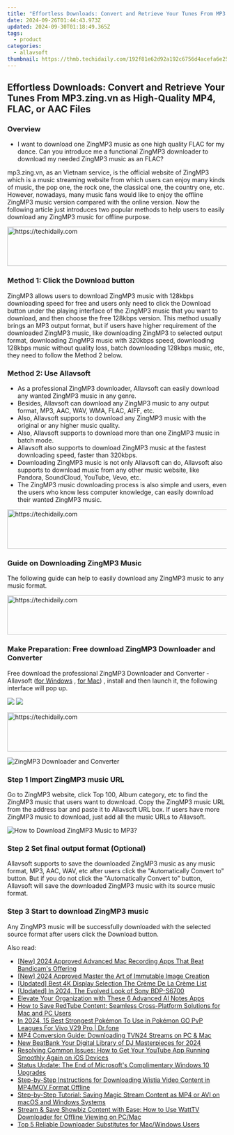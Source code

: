 ```yaml
---
title: "Effortless Downloads: Convert and Retrieve Your Tunes From MP3.zing.vn as High-Quality MP4, FLAC, or AAC Files"
date: 2024-09-26T01:44:43.973Z
updated: 2024-09-30T01:18:49.365Z
tags:
  - product
categories:
  - allavsoft
thumbnail: https://thmb.techidaily.com/192f81e62d92a192c6756d4acefa6e25619bd0109c72bd43d2bf00cf25a87ef6.png
---
```


## Effortless Downloads: Convert and Retrieve Your Tunes From MP3.zing.vn as High-Quality MP4, FLAC, or AAC Files

### Overview

* I want to download one ZingMP3 music as one high quality FLAC for my dance. Can you introduce me a functional ZingMP3 downloader to download my needed ZingMP3 music as an FLAC?

mp3.zing.vn, as an Vietnam service, is the official website of ZingMP3 which is a music streaming website from which users can enjoy many kinds of music, the pop one, the rock one, the classical one, the country one, etc. However, nowadays, many music fans would like to enjoy the offline ZingMP3 music version compared with the online version. Now the following article just introduces two popular methods to help users to easily download any ZingMP3 music for offline purpose.

<!-- affiliate ads begin -->
<a href="https://appsumo.8odi.net/c/5597632/2037346/7443" target="_top" id="2037346">
  <img src="//a.impactradius-go.com/display-ad/7443-2037346" border="0" alt="https://techidaily.com" width="728" height="90"/>
</a>
<img height="0" width="0" src="https://appsumo.8odi.net/i/5597632/2037346/7443" style="position:absolute;visibility:hidden;" border="0" />
<!-- affiliate ads end -->

### Method 1: Click the Download button

ZingMP3 allows users to download ZingMP3 music with 128kbps downloading speed for free and users only need to click the Download button under the playing interface of the ZingMP3 music that you want to download, and then choose the free 128kbps version. This method usually brings an MP3 output format, but if users have higher requirement of the downloaded ZingMP3 music, like downloading ZingMP3 to selected output format, downloading ZingMP3 music with 320kbps speed, downloading 128kbps music without quality loss, batch downloading 128kbps music, etc, they need to follow the Method 2 below.

### Method 2: Use Allavsoft

* As a professional ZingMP3 downloader, Allavsoft can easily download any wanted ZingMP3 music in any genre.
* Besides, Allavsoft can download any ZingMP3 music to any output format, MP3, AAC, WAV, WMA, FLAC, AIFF, etc.
* Also, Allavsoft supports to download any ZingMP3 music with the original or any higher music quality.
* Also, Allavsoft supports to download more than one ZingMP3 music in batch mode.
* Allavsoft also supports to download ZingMP3 music at the fastest downloading speed, faster than 320kbps.
* Downloading ZingMP3 music is not only Allavsoft can do, Allavsoft also supports to download music from any other music website, like Pandora, SoundCloud, YouTube, Vevo, etc.
* The ZingMP3 music downloading process is also simple and users, even the users who know less computer knowledge, can easily download their wanted ZingMP3 music.

<!-- affiliate ads begin -->
<a href="https://appsumo.8odi.net/c/5597632/2044582/7443" target="_top" id="2044582">
  <img src="//a.impactradius-go.com/display-ad/7443-2044582" border="0" alt="https://techidaily.com" width="728" height="90"/>
</a>
<img height="0" width="0" src="https://appsumo.8odi.net/i/5597632/2044582/7443" style="position:absolute;visibility:hidden;" border="0" />
<!-- affiliate ads end -->

### Guide on Downloading ZingMP3 Music

The following guide can help to easily download any ZingMP3 music to any music format.

<!-- affiliate ads begin -->
<a href="https://ephamedtechinc.pxf.io/c/5597632/2136615/26400" target="_top" id="2136615">
  <img src="//a.impactradius-go.com/display-ad/26400-2136615" border="0" alt="https://techidaily.com" width="728" height="90"/>
</a>
<img height="0" width="0" src="https://ephamedtechinc.pxf.io/i/5597632/2136615/26400" style="position:absolute;visibility:hidden;" border="0" />
<!-- affiliate ads end -->

### Make Preparation: Free download ZingMP3 Downloader and Converter

Free download the professional ZingMP3 Downloader and Converter - Allavsoft ([for Windows](https://tools.techidaily.com/allavsoft/products/) , [for Mac](https://tools.techidaily.com/allavsoft/products/)) , install and then launch it, the following interface will pop up.

[![](https://www.allavsoft.com/how-to/../images/how-to/free-download-win.jpg)](https://tools.techidaily.com/allavsoft/products/) [![](https://www.allavsoft.com/how-to/../images/how-to/free-download-mac.jpg)](https://tools.techidaily.com/allavsoft/products/)

<!-- affiliate ads begin -->
<a href="https://appsumo.8odi.net/c/5597632/2123737/7443" target="_top" id="2123737">
  <img src="//a.impactradius-go.com/display-ad/7443-2123737" border="0" alt="https://techidaily.com" width="728" height="90"/>
</a>
<img height="0" width="0" src="https://appsumo.8odi.net/i/5597632/2123737/7443" style="position:absolute;visibility:hidden;" border="0" />
<!-- affiliate ads end -->

![ZingMP3 Downloader and Converter](https://www.allavsoft.com/how-to/../images/allavsoft/screen-shot-600.jpg)

### Step 1 Import ZingMP3 music URL

Go to ZingMP3 website, click Top 100, Album category, etc to find the ZingMP3 music that users want to download. Copy the ZingMP3 music URL from the address bar and paste it to Allavsoft URL box. If users have more ZingMP3 music to download, just add all the music URLs to Allavsoft.

![How to Download ZingMP3 Music to MP3?](https://www.allavsoft.com/how-to/../images/how-to/download-rtmp-video/download-rtmp-video.jpg)

### Step 2 Set final output format (Optional)

Allavsoft supports to save the downloaded ZingMP3 music as any music format, MP3, AAC, WAV, etc after users click the "Automatically Convert to" button. But if you do not click the "Automatically Convert to" button, Allavsoft will save the downloaded ZingMP3 music with its source music format.

### Step 3 Start to download ZingMP3 music

Any ZingMP3 music will be successfully downloaded with the selected source format after users click the Download button.

<ins class="adsbygoogle"
     style="display:block"
     data-ad-format="autorelaxed"
     data-ad-client="ca-pub-7571918770474297"
     data-ad-slot="1223367746"></ins>

<ins class="adsbygoogle"
     style="display:block"
     data-ad-client="ca-pub-7571918770474297"
     data-ad-slot="8358498916"
     data-ad-format="auto"
     data-full-width-responsive="true"></ins>

<span class="atpl-alsoreadstyle">Also read:</span>
<div><ul>
<li><a href="https://desktop-recording.techidaily.com/new-2024-approved-advanced-mac-recording-apps-that-beat-bandicams-offering/"><u>[New] 2024 Approved Advanced Mac Recording Apps That Beat Bandicam's Offering</u></a></li>
<li><a href="https://youtube-tips.techidaily.com/024-approved-master-the-art-of-immutable-image-creation/"><u>[New] 2024 Approved Master the Art of Immutable Image Creation</u></a></li>
<li><a href="https://extra-tips.techidaily.com/updated-best-4k-display-selection-the-creme-de-la-creme-list/"><u>[Updated] Best 4K Display Selection The Crème De La Crème List</u></a></li>
<li><a href="https://article-tips.techidaily.com/updated-in-2024-the-evolved-look-of-sony-bdp-s6700/"><u>[Updated] In 2024, The Evolved Look of Sony BDP-S6700</u></a></li>
<li><a href="https://tech-hub.techidaily.com/elevate-your-organization-with-these-6-advanced-ai-notes-apps/"><u>Elevate Your Organization with These 6 Advanced AI Notes Apps</u></a></li>
<li><a href="https://discover-data.techidaily.com/how-to-save-redtube-content-seamless-cross-platform-solutions-for-mac-and-pc-users/"><u>How to Save RedTube Content: Seamless Cross-Platform Solutions for Mac and PC Users</u></a></li>
<li><a href="https://change-location.techidaily.com/in-2024-15-best-strongest-pokemon-to-use-in-pokemon-go-pvp-leagues-for-vivo-v29-pro-drfone-by-drfone-virtual-android/"><u>In 2024, 15 Best Strongest Pokémon To Use in Pokémon GO PvP Leagues For Vivo V29 Pro | Dr.fone</u></a></li>
<li><a href="https://discover-data.techidaily.com/mp4-conversion-guide-downloading-tvn24-streams-on-pc-and-mac/"><u>MP4 Conversion Guide: Downloading TVN24 Streams on PC & Mac</u></a></li>
<li><a href="https://sound-tweaking.techidaily.com/new-beatbank-your-digital-library-of-dj-masterpieces-for-2024/"><u>New BeatBank Your Digital Library of DJ Masterpieces for 2024</u></a></li>
<li><a href="https://discover-data.techidaily.com/resolving-common-issues-how-to-get-your-youtube-app-running-smoothly-again-on-ios-devices/"><u>Resolving Common Issues: How to Get Your YouTube App Running Smoothly Again on iOS Devices</u></a></li>
<li><a href="https://win-alternatives.techidaily.com/status-update-the-end-of-microsofts-complimentary-windows-10-upgrades/"><u>Status Update: The End of Microsoft's Complimentary Windows 10 Upgrades</u></a></li>
<li><a href="https://discover-data.techidaily.com/step-by-step-instructions-for-downloading-wistia-video-content-in-mp4mov-format-offline/"><u>Step-by-Step Instructions for Downloading Wistia Video Content in MP4/MOV Format Offline</u></a></li>
<li><a href="https://discover-data.techidaily.com/step-by-step-tutorial-saving-magic-stream-content-as-mp4-or-avi-on-macos-and-windows-systems/"><u>Step-by-Step Tutorial: Saving Magic Stream Content as MP4 or AVI on macOS and Windows Systems</u></a></li>
<li><a href="https://discover-data.techidaily.com/stream-and-save-showbiz-content-with-ease-how-to-use-watttv-downloader-for-offline-viewing-on-pcmac/"><u>Stream & Save Showbiz Content with Ease: How to Use WattTV Downloader for Offline Viewing on PC/Mac</u></a></li>
<li><a href="https://discover-data.techidaily.com/top-5-reliable-downloader-substitutes-for-macwindows-users/"><u>Top 5 Reliable Downloader Substitutes for Mac/Windows Users</u></a></li>
</ul></div>


